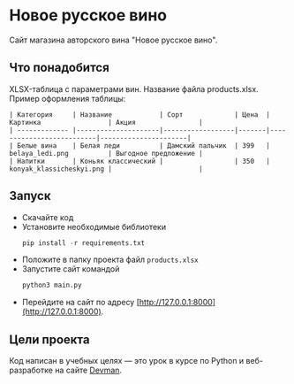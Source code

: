 # Новое русское вино

Сайт магазина авторского вина "Новое русское вино".

## Что понадобится
XLSX-таблица с параметрами вин. Название файла products.xlsx.
Пример оформления таблицы:
```
| Категория     | Название            | Сорт             | Цена  | Картинка                 | Акция                |
| ------------- |---------------------|------------------|-------|--------------------------|----------------------|
| Белые вина    | Белая леди          | Дамский пальчик  | 399   | belaya_ledi.png          | Выгодное предложение |
| Напитки       | Коньяк классический |                  | 350   | konyak_klassicheskyi.png |                      |
```

## Запуск

- Скачайте код
- Установите необходимые библиотеки 
  ```python
  pip install -r requirements.txt
  ```
- Положите в папку проекта файл `products.xlsx`
- Запустите сайт командой
    ```python
    python3 main.py
    ```
- Перейдите на сайт по адресу [http://127.0.0.1:8000](http://127.0.0.1:8000).

## Цели проекта

Код написан в учебных целях — это урок в курсе по Python и веб-разработке
на сайте [Devman](https://bit.ly/36JNmPc).
